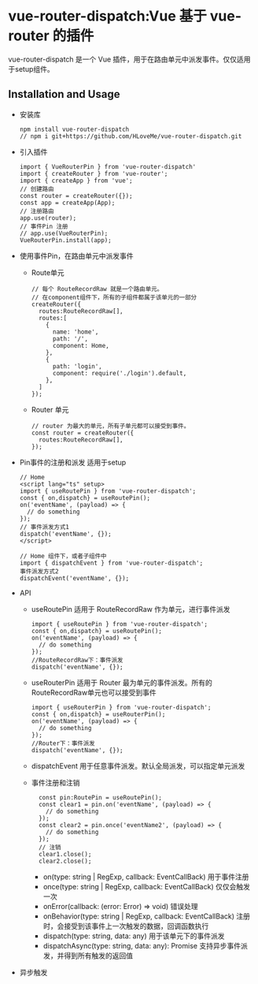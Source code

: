  vue-router-dispatch:Vue 基于 vue-router 的插件
 ================================
 
 vue-router-dispatch 是一个 Vue 插件，用于在路由单元中派发事件。仅仅适用于setup组件。

 Installation and Usage
 ----
  * 安装库
    ```
    npm install vue-router-dispatch
    // npm i git+https://github.com/HLoveMe/vue-router-dispatch.git
    ```
  * 引入插件
    ```
    import { VueRouterPin } from 'vue-router-dispatch'
    import { createRouter } from 'vue-router';
    import { createApp } from 'vue';
    // 创建路由
    const router = createRouter({});
    const app = createApp(App);
    // 注册路由
    app.use(router);
    // 事件Pin 注册
    // app.use(VueRouterPin);
    VueRouterPin.install(app);
    ```
  * 使用事件Pin，在路由单元中派发事件
  
    * Route单元
  
      ```
      // 每个 RouteRecordRaw 就是一个路由单元。
      // 在component组件下，所有的子组件都属于该单元的一部分
      createRouter({
        routes:RouteRecordRaw[],
        routes:[
          {
            name: 'home',
            path: '/',
            component: Home,
          },
          {
            path: 'login',
            component: require('./login').default,
          },
        ]
      });
      ```

    * Router 单元
  
      ```
      // router 为最大的单元，所有子单元都可以接受到事件。
      const router = createRouter({
        routes:RouteRecordRaw[],
      });
      ```
  * Pin事件的注册和派发 适用于setup
  
    ```
    // Home
    <script lang="ts" setup>
    import { useRoutePin } from 'vue-router-dispatch';
    const { on,dispatch} = useRoutePin();
    on('eventName', (payload) => {
      // do something
    });
    // 事件派发方式1
    dispatch('eventName', {});
    </script>

    // Home 组件下，或者子组件中
    import { dispatchEvent } from 'vue-router-dispatch';
    事件派发方式2
    dispatchEvent('eventName', {});
    ```

  * API
    * useRoutePin 适用于 RouteRecordRaw 作为单元，进行事件派发
      ```
      import { useRoutePin } from 'vue-router-dispatch';
      const { on,dispatch} = useRoutePin();
      on('eventName', (payload) => {
        // do something
      });
      //RouteRecordRaw下：事件派发
      dispatch('eventName', {});
      ```
  
    * useRouterPin 适用于 Router 最为单元的事件派发。所有的RouteRecordRaw单元也可以接受到事件

      ```
      import { useRouterPin } from 'vue-router-dispatch';
      const { on,dispatch} = useRouterPin();
      on('eventName', (payload) => {
        // do something
      });
      //Router下：事件派发
      dispatch('eventName', {});
      ```
    
    * dispatchEvent 用于任意事件派发。默认全局派发，可以指定单元派发
  
    * 事件注册和注销
      ```
        const pin:RoutePin = useRoutePin();
        const clear1 = pin.on('eventName', (payload) => {
          // do something
        });
        const clear2 = pin.once('eventName2', (payload) => {
          // do something
        });
        // 注销
        clear1.close();
        clear2.close();
      ```
      * on(type: string | RegExp, callback: EventCallBack) 用于事件注册
      * once(type: string | RegExp, callback: EventCallBack) 仅仅会触发一次
      * onError(callback: (error: Error) => void) 错误处理
      * onBehavior(type: string | RegExp, callback: EventCallBack) 注册时，会接受到该事件上一次触发的数据，回调函数执行
      * dispatch(type: string, data: any) 用于该单元下的事件派发
      * dispatchAsync(type: string, data: any): Promise<any> 支持异步事件派发，并得到所有触发的返回值


  * 异步触发

    ```

    ```
  